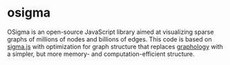 
# osigma

OSigma is an open-source JavaScript library aimed at visualizing sparse graphs of millions of nodes and billions of edges. This code is based on [sigma.js](https://github.com/jacomyal/sigma.js) with optimization for graph structure that replaces [graphology](https://github.com/graphology/graphology) with a simpler, but more memory- and computation-efficient structure.
